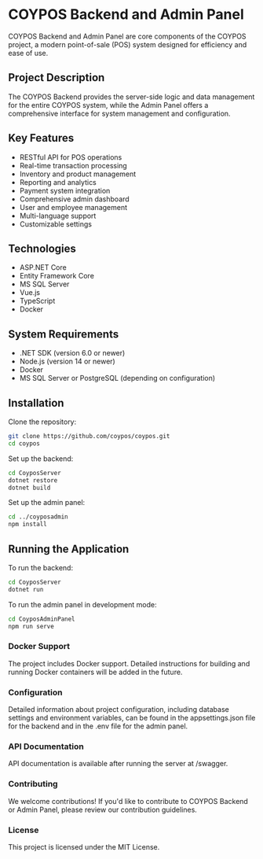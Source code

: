 # COYPOS Backend and Admin Panel
COYPOS Backend and Admin Panel are core components of the COYPOS project, a modern point-of-sale (POS) system designed for efficiency and ease of use.

## Project Description
The COYPOS Backend provides the server-side logic and data management for the entire COYPOS system, while the Admin Panel offers a comprehensive interface for system management and configuration.

## Key Features
- RESTful API for POS operations
- Real-time transaction processing
- Inventory and product management
- Reporting and analytics
- Payment system integration
- Comprehensive admin dashboard
- User and employee management
- Multi-language support
- Customizable settings

## Technologies
- ASP.NET Core
- Entity Framework Core
- MS SQL Server
- Vue.js
- TypeScript
- Docker

## System Requirements
- .NET SDK (version 6.0 or newer)
- Node.js (version 14 or newer)
- Docker
- MS SQL Server or PostgreSQL (depending on configuration)

## Installation
Clone the repository:

```bash
git clone https://github.com/coypos/coypos.git
cd coypos
```
Set up the backend:

```bash
cd CoyposServer
dotnet restore
dotnet build
```
Set up the admin panel:

```bash
cd ../coyposadmin
npm install
```
## Running the Application
To run the backend:

```bash
cd CoyposServer
dotnet run
```
To run the admin panel in development mode:

```bash
cd CoyposAdminPanel
npm run serve
```
### Docker Support
The project includes Docker support. Detailed instructions for building and running Docker containers will be added in the future.

### Configuration
Detailed information about project configuration, including database settings and environment variables, can be found in the appsettings.json file for the backend and in the .env file for the admin panel.

### API Documentation
API documentation is available after running the server at /swagger.

### Contributing
We welcome contributions! If you'd like to contribute to COYPOS Backend or Admin Panel, please review our contribution guidelines.

### License
This project is licensed under the MIT License.
